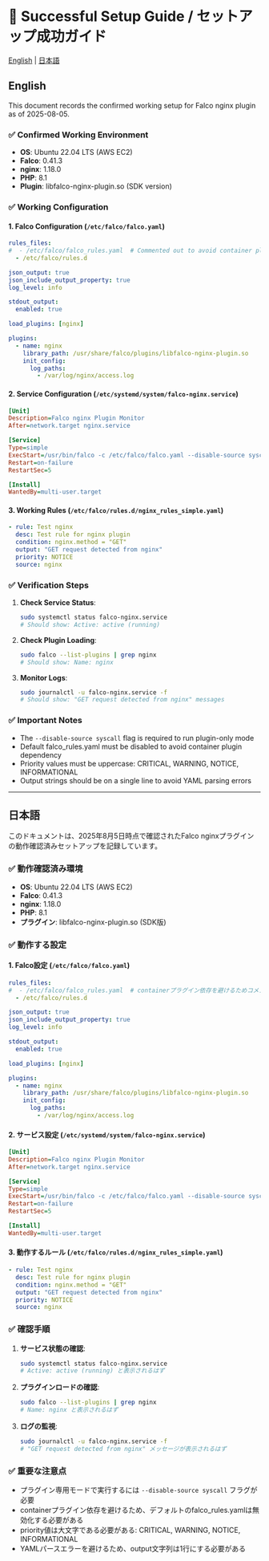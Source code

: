 # 🎉 Successful Setup Guide / セットアップ成功ガイド

[English](#english) | [日本語](#日本語)

## English

This document records the confirmed working setup for Falco nginx plugin as of 2025-08-05.

### ✅ Confirmed Working Environment

- **OS**: Ubuntu 22.04 LTS (AWS EC2)
- **Falco**: 0.41.3
- **nginx**: 1.18.0
- **PHP**: 8.1
- **Plugin**: libfalco-nginx-plugin.so (SDK version)

### ✅ Working Configuration

#### 1. Falco Configuration (`/etc/falco/falco.yaml`)

```yaml
rules_files:
#  - /etc/falco/falco_rules.yaml  # Commented out to avoid container plugin dependency
  - /etc/falco/rules.d

json_output: true
json_include_output_property: true
log_level: info

stdout_output:
  enabled: true

load_plugins: [nginx]

plugins:
  - name: nginx
    library_path: /usr/share/falco/plugins/libfalco-nginx-plugin.so
    init_config:
      log_paths:
        - /var/log/nginx/access.log
```

#### 2. Service Configuration (`/etc/systemd/system/falco-nginx.service`)

```ini
[Unit]
Description=Falco nginx Plugin Monitor
After=network.target nginx.service

[Service]
Type=simple
ExecStart=/usr/bin/falco -c /etc/falco/falco.yaml --disable-source syscall
Restart=on-failure
RestartSec=5

[Install]
WantedBy=multi-user.target
```

#### 3. Working Rules (`/etc/falco/rules.d/nginx_rules_simple.yaml`)

```yaml
- rule: Test nginx
  desc: Test rule for nginx plugin
  condition: nginx.method = "GET"
  output: "GET request detected from nginx"
  priority: NOTICE
  source: nginx
```

### ✅ Verification Steps

1. **Check Service Status**:
   ```bash
   sudo systemctl status falco-nginx.service
   # Should show: Active: active (running)
   ```

2. **Check Plugin Loading**:
   ```bash
   sudo falco --list-plugins | grep nginx
   # Should show: Name: nginx
   ```

3. **Monitor Logs**:
   ```bash
   sudo journalctl -u falco-nginx.service -f
   # Should show: "GET request detected from nginx" messages
   ```

### ✅ Important Notes

- The `--disable-source syscall` flag is required to run plugin-only mode
- Default falco_rules.yaml must be disabled to avoid container plugin dependency
- Priority values must be uppercase: CRITICAL, WARNING, NOTICE, INFORMATIONAL
- Output strings should be on a single line to avoid YAML parsing errors

---

## 日本語

このドキュメントは、2025年8月5日時点で確認されたFalco nginxプラグインの動作確認済みセットアップを記録しています。

### ✅ 動作確認済み環境

- **OS**: Ubuntu 22.04 LTS (AWS EC2)
- **Falco**: 0.41.3
- **nginx**: 1.18.0
- **PHP**: 8.1
- **プラグイン**: libfalco-nginx-plugin.so (SDK版)

### ✅ 動作する設定

#### 1. Falco設定 (`/etc/falco/falco.yaml`)

```yaml
rules_files:
#  - /etc/falco/falco_rules.yaml  # containerプラグイン依存を避けるためコメントアウト
  - /etc/falco/rules.d

json_output: true
json_include_output_property: true
log_level: info

stdout_output:
  enabled: true

load_plugins: [nginx]

plugins:
  - name: nginx
    library_path: /usr/share/falco/plugins/libfalco-nginx-plugin.so
    init_config:
      log_paths:
        - /var/log/nginx/access.log
```

#### 2. サービス設定 (`/etc/systemd/system/falco-nginx.service`)

```ini
[Unit]
Description=Falco nginx Plugin Monitor
After=network.target nginx.service

[Service]
Type=simple
ExecStart=/usr/bin/falco -c /etc/falco/falco.yaml --disable-source syscall
Restart=on-failure
RestartSec=5

[Install]
WantedBy=multi-user.target
```

#### 3. 動作するルール (`/etc/falco/rules.d/nginx_rules_simple.yaml`)

```yaml
- rule: Test nginx
  desc: Test rule for nginx plugin
  condition: nginx.method = "GET"
  output: "GET request detected from nginx"
  priority: NOTICE
  source: nginx
```

### ✅ 確認手順

1. **サービス状態の確認**:
   ```bash
   sudo systemctl status falco-nginx.service
   # Active: active (running) と表示されるはず
   ```

2. **プラグインロードの確認**:
   ```bash
   sudo falco --list-plugins | grep nginx
   # Name: nginx と表示されるはず
   ```

3. **ログの監視**:
   ```bash
   sudo journalctl -u falco-nginx.service -f
   # "GET request detected from nginx" メッセージが表示されるはず
   ```

### ✅ 重要な注意点

- プラグイン専用モードで実行するには `--disable-source syscall` フラグが必要
- containerプラグイン依存を避けるため、デフォルトのfalco_rules.yamlは無効化する必要がある
- priority値は大文字である必要がある: CRITICAL, WARNING, NOTICE, INFORMATIONAL
- YAMLパースエラーを避けるため、output文字列は1行にする必要がある